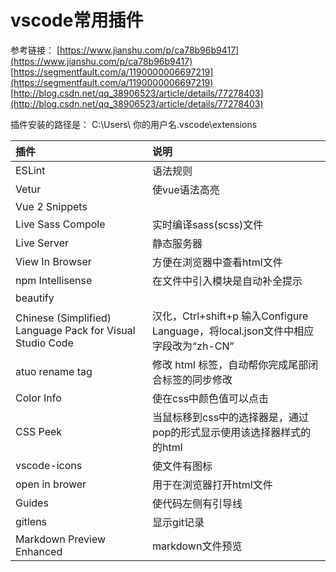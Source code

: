 # vscode常用插件

参考链接：
[https://www.jianshu.com/p/ca78b96b9417](https://www.jianshu.com/p/ca78b96b9417)
[https://segmentfault.com/a/1190000006697219](https://segmentfault.com/a/1190000006697219)
[http://blog.csdn.net/qq_38906523/article/details/77278403](http://blog.csdn.net/qq_38906523/article/details/77278403)

插件安装的路径是：
C:\Users\ 你的用户名\.vscode\extensions

插件|说明
:--|:--
ESLint|语法规则
Vetur|使vue语法高亮
Vue 2 Snippets|
Live Sass Compole|实时编译sass(scss)文件
Live Server|静态服务器
View In Browser|方便在浏览器中查看html文件
npm Intellisense|在文件中引入模块是自动补全提示
beautify|
Chinese (Simplified) Language Pack for Visual Studio Code|汉化，Ctrl+shift+p 输入Configure Language，将local.json文件中相应字段改为“zh-CN”
atuo rename tag|修改 html 标签，自动帮你完成尾部闭合标签的同步修改
Color Info|使在css中颜色值可以点击
CSS Peek|当鼠标移到css中的选择器是，通过pop的形式显示使用该选择器样式的的html
vscode-icons|使文件有图标
open in brower|用于在浏览器打开html文件
Guides|使代码左侧有引导线
gitlens|显示git记录
Markdown Preview Enhanced|markdown文件预览

